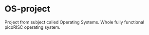 # OS-project
Project from subject called Operating Systems. Whole fully functional picoRISC operating system.
